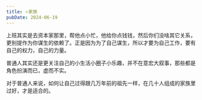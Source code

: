 ```yaml
---
title: ⭐️家族
pubDate: 2024-06-19
---
```


上班其实是去资本家那里，帮他点小忙，他给你点钱钱，然后你们没啥其它关系，更别提作为你谋生的依赖了。正是因为为了自己谋生，所以才要为自己工作，要有自己的权力，自己的力量。

普通人其实还是更关注自己的小生活小圈子小乐趣，并不在意宏大叙事，那些都是角色扮演而已，虚而不实。

对于普通人来说，如何让自己过得跟几万年前的祖先一样，在几十人组成的家族里过好，才是适合的。
